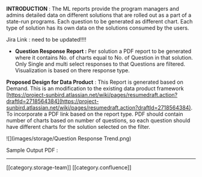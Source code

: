  **INTRODUCTION**  : The ML reports provide the program managers and admins detailed data on different solutions that are rolled out as a part of a state-run programs. Each question to be generated as different chart. Each type of solution has its own data on the solutions consumed by the users.

Jira Link : need to be updated!!!!


*  **Question Response Report :** Per solution a PDF report to be generated where it contains No. of charts equal to No. of Question in that solution. Only Single and multi select responses to that Questions are filtered. Visualization is  based on there response type.



 **Proposed Design for Data Product**  :  This Report is generated based on Demand. This is an modification to the existing data product framework [https://project-sunbird.atlassian.net/wiki/pages/resumedraft.action?draftId=2718564384](https://project-sunbird.atlassian.net/wiki/pages/resumedraft.action?draftId=2718564384). To incorporate a PDF link based on the report type. PDF should contain  number of charts based on number of questions, so each question should have different charts for the  solution selected on the filter.

![](images/storage/Question Response Trend.png)

Sample Output PDF : 







*****

[[category.storage-team]] 
[[category.confluence]] 
